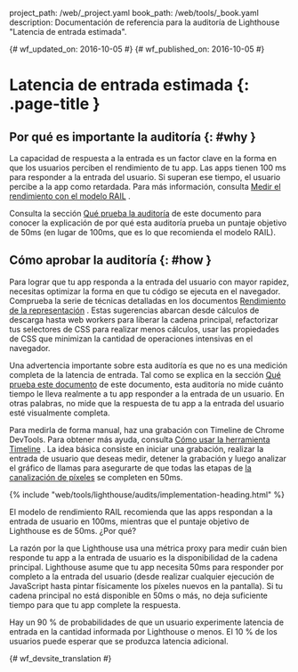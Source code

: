 project_path: /web/_project.yaml
book_path: /web/tools/_book.yaml
description: Documentación de referencia para la auditoría de Lighthouse "Latencia de entrada estimada".

{# wf_updated_on: 2016-10-05 #}
{# wf_published_on: 2016-10-05 #}

# Latencia de entrada estimada  {: .page-title }

## Por qué es importante la auditoría {: #why }

La capacidad de respuesta a la entrada es un factor clave en la forma en que los usuarios perciben el rendimiento
de tu app. Las apps tienen 100 ms para responder a la entrada del usuario. Si superan ese tiempo,
el usuario percibe a la app como retardada. Para más información, consulta [Medir el rendimiento con el modelo
RAIL](/web/fundamentals/performance/rail) .

Consulta la sección [Qué prueba la auditoría](#what) de este documento para conocer la
explicación de por qué esta auditoría prueba un puntaje objetivo de 50ms (en lugar de
100ms, que es lo que recomienda el modelo RAIL).

## Cómo aprobar la auditoría {: #how }

Para lograr que tu app responda a la entrada del usuario con mayor rapidez, necesitas optimizar la forma en que
tu código se ejecuta en el navegador. Comprueba la serie de técnicas detalladas
en los documentos [Rendimiento de la representación](/web/fundamentals/performance/rendering/)
. Estas sugerencias abarcan desde cálculos de descarga hasta web workers para
liberar la cadena principal, refactorizar tus selectores de CSS para realizar
menos cálculos, usar las propiedades de CSS que minimizan la cantidad de
operaciones intensivas en el navegador.

Una advertencia importante sobre esta auditoría es que no es una medición completa de
la latencia de entrada. Tal como se explica en la sección [Qué prueba este documento](#what) 
de este documento, esta auditoría no mide cuánto tiempo le lleva realmente a tu app
responder a la entrada de un usuario. En otras palabras, no mide que la respuesta de tu app a la entrada del usuario
esté visualmente completa.

Para medirla de forma manual, haz una grabación con
Timeline de Chrome DevTools. Para obtener más ayuda, consulta [Cómo usar la herramienta
Timeline](/web/tools/chrome-devtools/evaluate-performance/timeline-tool) 
. La idea básica consiste en iniciar una grabación, realizar la entrada de usuario
que deseas medir, detener la grabación y luego analizar el gráfico de llamas
para asegurarte de que todas las etapas de [la canalización
de píxeles](/web/fundamentals/performance/rendering/#the_pixel_pipeline) se
completen en 50ms.

{% include "web/tools/lighthouse/audits/implementation-heading.html" %}

El modelo de rendimiento RAIL recomienda que las apps respondan a la entrada de usuario en
100ms, mientras que el puntaje objetivo de Lighthouse es de 50ms. ¿Por qué?

La razón por la que Lighthouse usa una métrica proxy para medir cuán bien responde
tu app a la entrada de usuario es la disponibilidad de la cadena principal. Lighthouse
asume que tu app necesita 50ms para responder por completo a la entrada del usuario
(desde realizar cualquier ejecución de JavaScript hasta pintar físicamente los píxeles
nuevos en la pantalla). Si tu cadena principal no está disponible en 50ms o más,
no deja suficiente tiempo para que tu app complete la respuesta.

Hay un 90 % de probabilidades de que un usuario experimente latencia de entrada en la
cantidad informada por Lighthouse o menos. El 10 % de los usuarios puede esperar que se produzca latencia
adicional.


{# wf_devsite_translation #}
